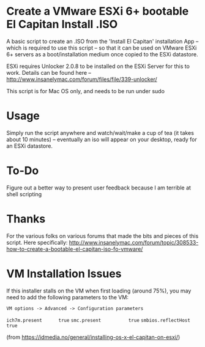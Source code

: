 # Create a VMware ESXi 6+ bootable El Capitan Install .ISO

A basic script to create an .ISO from the 'Install El Capitan' installation App – which is required to use this script – so that it can be used on VMware ESXi 6+ servers as a boot/installation medium once copied to the ESXi datastore.

ESXi requires Unlocker 2.0.8 to be installed on the ESXi Server for this to work. Details can be found here – http://www.insanelymac.com/forum/files/file/339-unlocker/

This script is for Mac OS only, and needs to be run under sudo

# Usage

Simply run the script anywhere and watch/wait/make a cup of tea (it takes about 10 minutes) – eventually an iso will appear on your desktop, ready for an ESXi datastore.

# To-Do

Figure out a better way to present user feedback because I am terrible at shell scripting

# Thanks

For the various folks on various forums that made the bits and pieces of this script. Here specifically: http://www.insanelymac.com/forum/topic/308533-how-to-create-a-bootable-el-capitan-iso-fo-vmware/

# VM Installation Issues
If this installer stalls on the VM when first loading (around 75%), you may need to add the following parameters to the VM:

`VM options -> Advanced -> Configuration parameters`

`ich7m.present	    true`
`smc.present	      true`
`smbios.reflectHost	true`

(from https://idmedia.no/general/installing-os-x-el-capitan-on-esxi/)


